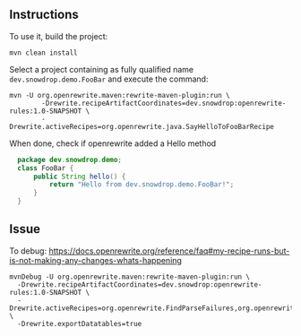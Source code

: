 ## Instructions

To use it, build the project:
```shell
mvn clean install
```

Select a project containing as fully qualified name `dev.snowdrop.demo.FooBar` and execute the command:
```shell
mvn -U org.openrewrite.maven:rewrite-maven-plugin:run \
        -Drewrite.recipeArtifactCoordinates=dev.snowdrop:openrewrite-rules:1.0-SNAPSHOT \
        -Drewrite.activeRecipes=org.openrewrite.java.SayHelloToFooBarRecipe
```
When done, check if openrewrite added a Hello method
```java
  package dev.snowdrop.demo;
  class FooBar {
      public String hello() {
          return "Hello from dev.snowdrop.demo.FooBar!";
      }
  }
```

## Issue

To debug: https://docs.openrewrite.org/reference/faq#my-recipe-runs-but-is-not-making-any-changes-whats-happening
```shell
mvnDebug -U org.openrewrite.maven:rewrite-maven-plugin:run \
  -Drewrite.recipeArtifactCoordinates=dev.snowdrop:openrewrite-rules:1.0-SNAPSHOT \
  -Drewrite.activeRecipes=org.openrewrite.FindParseFailures,org.openrewrite.java.search.FindMissingTypes,org.openrewrite.java.SayHelloToFooBarRecipe \
  -Drewrite.exportDatatables=true
```
